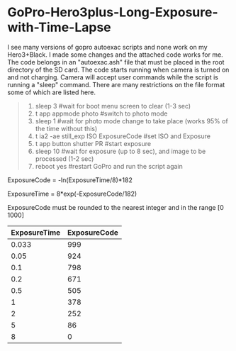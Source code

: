 # GoPro-Hero3plus-Long-Exposure-with-Time-Lapse

I see many versions of gopro autoexac scripts and none work on my Hero3+Black. I made some changes and the attached code works for me. The code belongs in an "autoexac.ash" file that must be placed in the root directory of the SD card. The code starts running when camera is turned on and not charging. Camera will accept user commands while the script is running a "sleep" command. There are many restrictions on the file format some of which are listed here.

> 1. sleep 3                               #wait for boot menu screen to clear (1-3 sec)
> 2. t app appmode photo                   #switch to photo mode
> 3. sleep 1                               #wait for photo mode change to take place (works 95% of the time without this)
> 4. t ia2 -ae still_exp ISO ExposureCode  #set ISO and Exposure
> 5. t app button shutter PR               #start exposure
> 6. sleep 10                              #wait for exposure (up to 8 sec), and image to be processed (1-2 sec)
> 7. reboot yes                            #restart GoPro and run the script again

ExposureCode = -ln(ExposureTime/8)*182

ExposureTime = 8*exp(-ExposureCode/182)

ExposureCode must be rounded to the nearest integer and in the range [0 1000]

ExposureTime|ExposureCode
------------|---------
0.033       |     999
0.05        |     924
0.1         |     798
0.2         |     671
0.5         |     505
1           |     378
2           |     252
5           |      86
8           |       0
 
